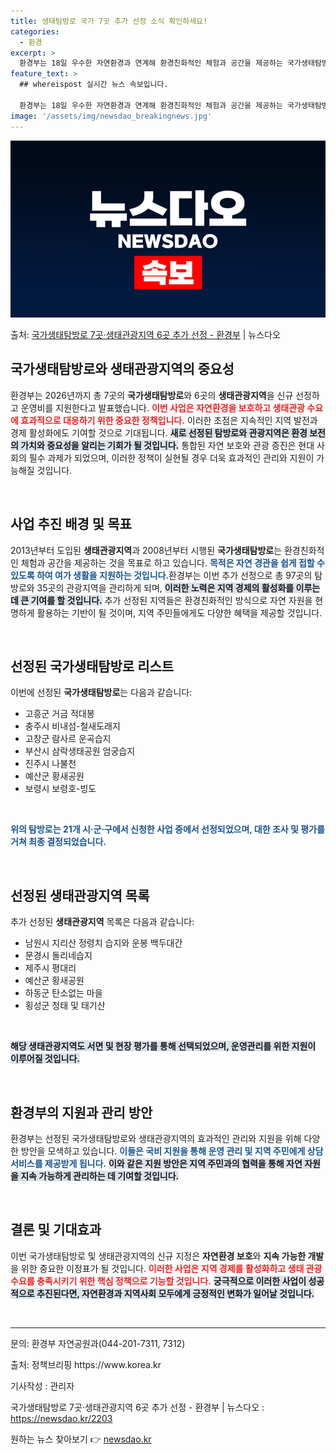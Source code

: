 ```yaml
---
title: 생태탐방로 국가 7곳 추가 선정 소식 확인하세요!
categories:
  - 환경
excerpt: >
  환경부는 18일 우수한 자연환경과 연계해 환경친화적인 체험과 공간을 제공하는 국가생태탐방로 7곳과 생태관광지…
feature_text: >
  ## whereispost 실시간 뉴스 속보입니다.

  환경부는 18일 우수한 자연환경과 연계해 환경친화적인 체험과 공간을 제공하는 국가생태탐방로 7곳과 생태관광지…
image: '/assets/img/newsdao_breakingnews.jpg'
---
```


![뉴스다오 속보](/assets/img/newsdao_breakingnews.jpg)

<p>출처: <a href="https://newsdao.kr/2203" rel="dofollow">국가생태탐방로 7곳·생태관광지역 6곳 추가 선정 - 환경부</a> | 뉴스다오</p>

<h2 data-ke-size="size26">국가생태탐방로와 생태관광지역의 중요성</h2>

<p data-ke-size="size16">환경부는 2026년까지 총 7곳의 <b>국가생태탐방로</b>와 6곳의 <b>생태관광지역</b>을 신규 선정하고 운영비를 지원한다고 발표했습니다. <b><span style="color: #ee2323;">이번 사업은 자연환경을 보호하고 생태관광 수요에 효과적으로 대응하기 위한 중요한 정책입니다.</span></b> 이러한 초점은 지속적인 지역 발전과 경제 활성화에도 기여할 것으로 기대됩니다. <b><span style="background-color: #21538527;">새로 선정된 탐방로와 관광지역은 환경 보전의 가치와 중요성을 알리는 기회가 될 것입니다.</span></b> 통합된 자연 보호와 관광 증진은 현대 사회의 필수 과제가 되었으며, 이러한 정책이 실현될 경우 더욱 효과적인 관리와 지원이 가능해질 것입니다.</p>

<p data-ke-size="size16">&nbsp;</p>

<h2 data-ke-size="size26">사업 추진 배경 및 목표</h2>

<p data-ke-size="size16">2013년부터 도입된 <b>생태관광지역</b>과 2008년부터 시행된 <b>국가생태탐방로</b>는 환경친화적인 체험과 공간을 제공하는 것을 목표로 하고 있습니다. <b><span style="color: #1a5490;">목적은 자연 경관을 쉽게 접할 수 있도록 하여 여가 생활을 지원하는 것입니다.</span></b>환경부는 이번 추가 선정으로 총 97곳의 탐방로와 35곳의 관광지역을 관리하게 되며, <b><span style="background-color: #21538527;">이러한 노력은 지역 경제의 활성화를 이루는 데 큰 기여를 할 것입니다.</span></b> 추가 선정된 지역들은 환경친화적인 방식으로 자연 자원을 현명하게 활용하는 기반이 될 것이며, 지역 주민들에게도 다양한 혜택을 제공할 것입니다.</p>

<p data-ke-size="size16">&nbsp;</p>

<h2 data-ke-size="size26">선정된 국가생태탐방로 리스트</h2>

<p data-ke-size="size16">이번에 선정된 <b>국가생태탐방로</b>는 다음과 같습니다:</p>
<ul>
    <li>고흥군 거금 적대봉</li>
    <li>충주시 비내섬-철새도래지</li>
    <li>고창군 람사르 운곡습지</li>
    <li>부산시 삼락생태공원 엄궁습지</li>
    <li>진주시 나불천</li>
    <li>예산군 황새공원</li>
    <li>보령시 보령호-빙도</li>
</ul>
<p data-ke-size="size16">&nbsp;</p>

<p data-ke-size="size16"><b><span style="color: #1a5490;">위의 탐방로는 21개 시·군·구에서 신청한 사업 중에서 선정되었으며, 대한 조사 및 평가를 거쳐 최종 결정되었습니다.</span></b></p>

<p data-ke-size="size16">&nbsp;</p>

<h2 data-ke-size="size26">선정된 생태관광지역 목록</h2>

<p data-ke-size="size16">추가 선정된 <b>생태관광지역</b> 목록은 다음과 같습니다:</p>
<ul>
    <li>남원시 지리산 정령치 습지와 운봉 백두대간</li>
    <li>문경시 돌리네습지</li>
    <li>제주시 평대리</li>
    <li>예산군 황새공원</li>
    <li>하동군 탄소없는 마을</li>
    <li>횡성군 청태 및 태기산</li>
</ul>
<p data-ke-size="size16">&nbsp;</p>

<p data-ke-size="size16"><b><span style="background-color: #21538527;">해당 생태관광지역도 서면 및 현장 평가를 통해 선택되었으며, 운영관리를 위한 지원이 이루어질 것입니다.</span></b></p>

<p data-ke-size="size16">&nbsp;</p>

<h2 data-ke-size="size26">환경부의 지원과 관리 방안</h2>

<p data-ke-size="size16">환경부는 선정된 국가생태탐방로와 생태관광지역의 효과적인 관리와 지원을 위해 다양한 방안을 모색하고 있습니다. <b><span style="color: #1a5490;">이들은 국비 지원을 통해 운영 관리 및 지역 주민에게 상담 서비스를 제공받게 됩니다.</span></b> <b><span style="background-color: #21538527;">이와 같은 지원 방안은 지역 주민과의 협력을 통해 자연 자원을 지속 가능하게 관리하는 데 기여할 것입니다.</span></b></p>

<p data-ke-size="size16">&nbsp;</p>

<h2 data-ke-size="size26">결론 및 기대효과</h2>

<p data-ke-size="size16">이번 국가생태탐방로 및 생태관광지역의 신규 지정은 <b>자연환경 보호</b>와 <b>지속 가능한 개발</b>을 위한 중요한 이정표가 될 것입니다. <b><span style="color: #ee2323;">이러한 사업은 지역 경제를 활성화하고 생태 관광 수요를 충족시키기 위한 핵심 정책으로 기능할 것입니다.</span></b> <b><span style="background-color: #21538527;">궁극적으로 이러한 사업이 성공적으로 추진된다면, 자연환경과 지역사회 모두에게 긍정적인 변화가 일어날 것입니다.</span></b></p>

<p data-ke-size="size16">&nbsp;</p>

<hr>

<p data-ke-size="size16">문의: 환경부 자연공원과(044-201-7311, 7312)</p> 
<p data-ke-size="size16">출처: 정책브리핑 https://www.korea.kr</p> 
<p data-ke-size="size16">기사작성 : 관리자</p>
<p data-ke-size="size16">국가생태탐방로 7곳·생태관광지역 6곳 추가 선정 - 환경부 | 뉴스다오  : <a href="https://newsdao.kr/2203">https://newsdao.kr/2203</a></p> 

원하는 뉴스 찾아보기 👉 <a href="https://newsdao.kr" rel="dofollow">newsdao.kr</a>


